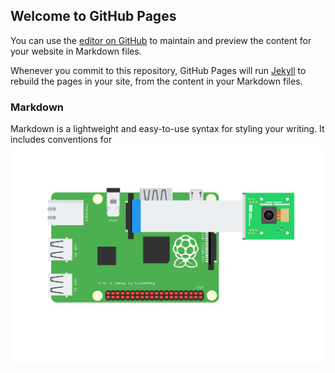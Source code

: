 ## Welcome to GitHub Pages

You can use the [editor on GitHub](https://github.com/willchenyh/willchenyh.github.io/edit/master/index.md) to maintain and preview the content for your website in Markdown files.

Whenever you commit to this repository, GitHub Pages will run [Jekyll](https://jekyllrb.com/) to rebuild the pages in your site, from the content in your Markdown files.

### Markdown

Markdown is a lightweight and easy-to-use syntax for styling your writing. It includes conventions for
![image](https://github.com/willchenyh/willchenyh.github.io/blob/master/raspberry-pi-camera-2.webp?raw=true)
